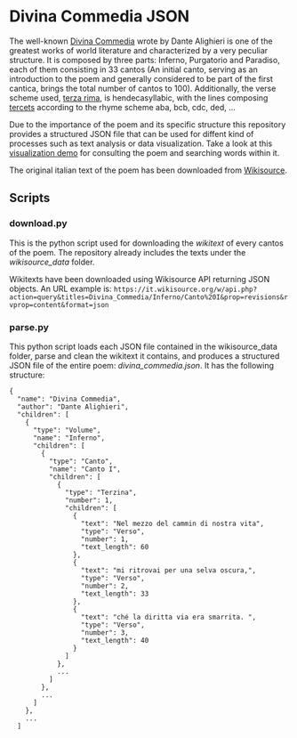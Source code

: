 # Divina Commedia JSON
The well-known [Divina Commedia](https://en.wikipedia.org/wiki/Divine_Comedy) wrote by Dante Alighieri is one of the greatest works of world literature and characterized by a very peculiar structure. It is composed by three parts: Inferno, Purgatorio and Paradiso, each of them consisting in 33 cantos (An initial canto, serving as an introduction to the poem and generally considered to be part of the first cantica, brings the total number of cantos to 100). Additionally, the verse scheme used, [terza rima](https://en.wikipedia.org/wiki/Terza_rima), is hendecasyllabic, with the lines composing [tercets](https://en.wikipedia.org/wiki/Tercet) according to the rhyme scheme aba, bcb, cdc, ded, ...

Due to the importance of the poem and its specific structure this repository provides a structured JSON file that can be used for diffent kind of processes such as text analysis or data visualization. Take a look at this [visualization demo](https://fabiovalse.github.io/Divina-Commedia-JSON/vis/) for consulting the poem and searching words within it.

The original italian text of the poem has been downloaded from [Wikisource](https://it.wikisource.org/wiki/Divina_Commedia).

## Scripts
### download.py
This is the python script used for downloading the _wikitext_ of every cantos of the poem. The repository already includes the texts under the *wikisource_data* folder.

Wikitexts have been downloaded using Wikisource API returning JSON objects. An URL example is: 
`https://it.wikisource.org/w/api.php?action=query&titles=Divina_Commedia/Inferno/Canto%20I&prop=revisions&rvprop=content&format=json`

### parse.py
This python script loads each JSON file contained in the wikisource_data folder, parse and clean the wikitext it contains, and produces a structured JSON file of the entire poem: *divina_commedia.json*. It has the following structure:
```
{
  "name": "Divina Commedia",
  "author": "Dante Alighieri",
  "children": [
    {
      "type": "Volume",
      "name": "Inferno",
      "children": [
        {
          "type": "Canto",
          "name": "Canto I",
          "children": [
            {
              "type": "Terzina",
              "number": 1,
              "children": [
                {
                  "text": "Nel mezzo del cammin di nostra vita",
                  "type": "Verso",
                  "number": 1,
                  "text_length": 60
                },
                {
                  "text": "mi ritrovai per una selva oscura,",
                  "type": "Verso",
                  "number": 2,
                  "text_length": 33
                },
                {
                  "text": "ché la diritta via era smarrita. ",
                  "type": "Verso",
                  "number": 3,
                  "text_length": 40
                }
              ]
            },
            ...
          ]
        },
        ...
      ]
    },
    ...
  ]
```
